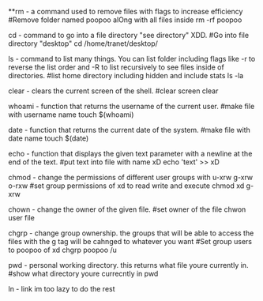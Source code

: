 
**rm - a command used to remove files with flags to increase efficiency
#Remove folder named poopoo alOng with all files inside
rm -rf poopoo

cd - command to go into a file directory "see directory" XDD.
#Go into file directory "desktop"
cd /home/tranet/desktop/

ls - command to list many things. You can list folder including flags like -r to reverse the list order and -R to list recursively to see files inside of directories.
#list home directory including hidden and include stats
ls -la

clear - clears the current screen of the shell.
#clear screen
clear

whoami - function that returns the username of the current user.
#make file with username name
touch $(whoami)

date - function that returns the current date of the system.
#make file with date name
touch $(date)

echo - function that displays the given text parameter with a newline at the end of the text.
#put text into file with name xD
echo 'text' >> xD

chmod - change the permissions of different user groups with u-xrw g-xrw o-rxw
#set group permissions of xd to read write and execute
chmod xd g-xrw

chown - change the owner of the given file.
#set owner of the file
chwon user file

chgrp - change group ownership. the groups that will be able to access the files with the g tag will be cahnged to whatever you want
#Set group users to poopoo of xd
chgrp poopoo /u

pwd - personal working directory. this returns what file youre currently in.
#show what directory youre currecntly in
pwd

ln - link 
im too lazy to do the rest
